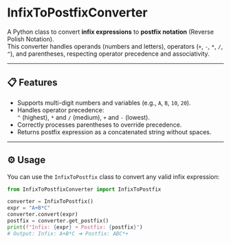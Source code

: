 # InfixToPostfixConverter

A Python class to convert **infix expressions** to **postfix notation** (Reverse Polish Notation).  
This converter handles operands (numbers and letters), operators (`+`, `-`, `*`, `/`, `^`), and parentheses, respecting operator precedence and associativity.

---

## 📋 Features

- Supports multi-digit numbers and variables (e.g., `A`, `B`, `10`, `20`).
- Handles operator precedence:  
  `^` (highest), `*` and `/` (medium), `+` and `-` (lowest).
- Correctly processes parentheses to override precedence.
- Returns postfix expression as a concatenated string without spaces.

---

## ⚙️ Usage

You can use the `InfixToPostfix` class to convert any valid infix expression:

```python
from InfixToPostfixConverter import InfixToPostfix

converter = InfixToPostfix()
expr = "A+B*C"
converter.convert(expr)
postfix = converter.get_postfix()
print(f"Infix: {expr} ➜ Postfix: {postfix}")
# Output: Infix: A+B*C ➜ Postfix: ABC*+

